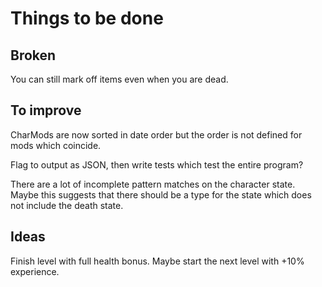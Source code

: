 # Things to be done

## Broken

You can still mark off items even when you are dead.

## To improve

CharMods are now sorted in date order but the order is not defined for
mods which coincide.

Flag to output as JSON, then write tests which test the entire
program?

There are a lot of incomplete pattern matches on the character state.
Maybe this suggests that there should be a type for the state which
does not include the death state.

## Ideas

Finish level with full health bonus. Maybe start the next level with
+10% experience.

